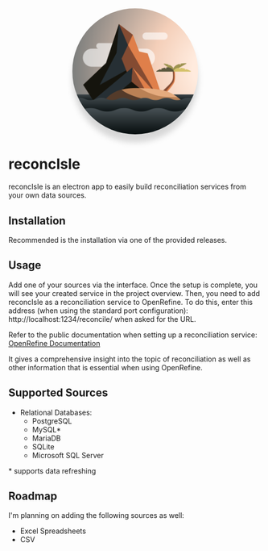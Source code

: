 <div style="text-align: center"><img src="src/app/assets/island.svg" style="width: 250px; border-radius: 125px; filter: drop-shadow(0px 16px 6px rgba(0, 0, 0, 0.15));
"></div>

# reconcIsle

reconcIsle is an electron app to easily build reconciliation services from your own data sources.

## Installation

Recommended is the installation via one of the provided releases.

## Usage

Add one of your sources via the interface. Once the setup is complete, you will see your created service in the project overview.
Then, you need to add reconcIsle as a reconciliation service to OpenRefine. To do this, enter this address (when using the standard port configuration): http://localhost:1234/reconcile/ when asked for the URL.

Refer to the public documentation when setting up a reconciliation service: [OpenRefine Documentation](https://docs.openrefine.org/manual/reconciling/)

It gives a comprehensive insight into the topic of reconciliation as well as other information that is essential when using OpenRefine.

## Supported Sources

- Relational Databases:
  - PostgreSQL
  - MySQL\*
  - MariaDB
  - SQLite
  - Microsoft SQL Server

\* supports data refreshing

## Roadmap

I'm planning on adding the following sources as well:

- Excel Spreadsheets
- CSV
